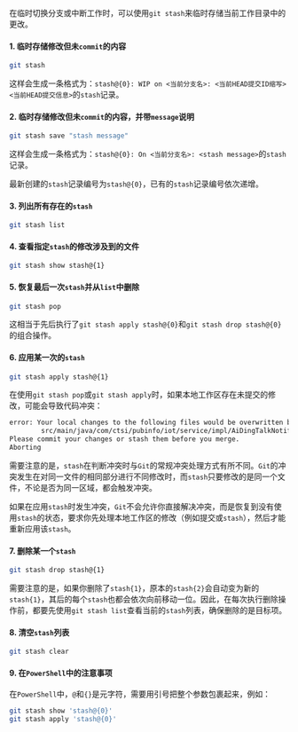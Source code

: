 在临时切换分支或中断工作时，可以使用`git stash`来临时存储当前工作目录中的更改。

#### 1. 临时存储修改但未`commit`的内容

```bash
git stash
```

这样会生成一条格式为：`stash@{0}: WIP on <当前分支名>: <当前HEAD提交ID缩写> <当前HEAD提交信息>`的`stash`记录。

#### 2. 临时存储修改但未`commit`的内容，并带`message`说明

```bash
git stash save "stash message"
```

这样会生成一条格式为：`stash@{0}: On <当前分支名>: <stash message>`的`stash`记录。

最新创建的`stash`记录编号为`stash@{0}`，已有的`stash`记录编号依次递增。

#### 3. 列出所有存在的`stash`

```bash
git stash list
```

#### 4. 查看指定`stash`的修改涉及到的文件

```bash
git stash show stash@{1}
```

#### 5. 恢复最后一次`stash`并从`list`中删除

```bash
git stash pop
```

这相当于先后执行了`git stash apply stash@{0}`和`git stash drop stash@{0}`的组合操作。

#### 6. 应用某一次的`stash`

```bash
git stash apply stash@{1}
```

在使用`git stash pop`或`git stash apply`时，如果本地工作区存在未提交的修改，可能会导致代码冲突：

```sh
error: Your local changes to the following files would be overwritten by merge:
        src/main/java/com/ctsi/pubinfo/iot/service/impl/AiDingTalkNotifyServiceImpl.java
Please commit your changes or stash them before you merge.
Aborting
```

需要注意的是，`stash`在判断冲突时与`Git`的常规冲突处理方式有所不同。`Git`的冲突发生在对同一文件的相同部分进行不同修改时，而`stash`只要修改的是同一个文件，不论是否为同一区域，都会触发冲突。

如果在应用`stash`时发生冲突，`Git`不会允许你直接解决冲突，而是恢复到没有使用`stash`的状态，要求你先处理本地工作区的修改（例如提交或`stash`），然后才能重新应用该`stash`。

#### 7. 删除某一个`stash`

```bash
git stash drop stash@{1}
```

需要注意的是，如果你删除了`stash{1}`，原本的`stash{2}`会自动变为新的`stash{1}`，其后的每个`stash`也都会依次向前移动一位。因此，在每次执行删除操作前，都要先使用`git stash list`查看当前的`stash`列表，确保删除的是目标项。

#### 8. 清空`stash`列表

```bash
git stash clear
```

#### 9. 在`PowerShell`中的注意事项

在`PowerShell`中，`@`和`{}`是元字符，需要用引号把整个参数包裹起来，例如：

```bash
git stash show 'stash@{0}'
git stash apply 'stash@{0}'
```
